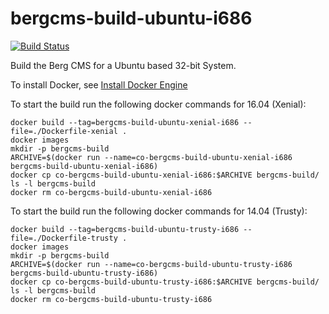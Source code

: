 # bergcms-build-ubuntu-i686
[![Build Status](https://travis-ci.org/leutloff/bergcms-build-ubuntu-i686.png)](https://travis-ci.org/leutloff/bergcms-build-ubuntu-i686)

Build the Berg CMS for a Ubuntu based 32-bit System.

To install Docker, see [Install Docker Engine](https://docs.docker.com/engine/installation)

To start the build run the following docker commands for 16.04 (Xenial):

    docker build --tag=bergcms-build-ubuntu-xenial-i686 --file=./Dockerfile-xenial .
    docker images
    mkdir -p bergcms-build
    ARCHIVE=$(docker run --name=co-bergcms-build-ubuntu-xenial-i686  bergcms-build-ubuntu-xenial-i686)
    docker cp co-bergcms-build-ubuntu-xenial-i686:$ARCHIVE bergcms-build/ 
    ls -l bergcms-build
    docker rm co-bergcms-build-ubuntu-xenial-i686

To start the build run the following docker commands for 14.04 (Trusty):

    docker build --tag=bergcms-build-ubuntu-trusty-i686 --file=./Dockerfile-trusty .
    docker images
    mkdir -p bergcms-build
    ARCHIVE=$(docker run --name=co-bergcms-build-ubuntu-trusty-i686  bergcms-build-ubuntu-trusty-i686)
    docker cp co-bergcms-build-ubuntu-trusty-i686:$ARCHIVE bergcms-build/ 
    ls -l bergcms-build
    docker rm co-bergcms-build-ubuntu-trusty-i686
